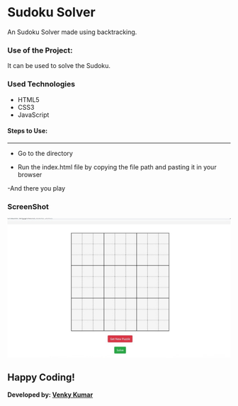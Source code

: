 <h1>Sudoku Solver</h1>

<p>An Sudoku Solver made using backtracking.</p>

### Use of the Project:

<p>It can be used to solve the Sudoku. </p>

<h3>Used Technologies</h3>
<ul>
  <li>HTML5</li>
  <li>CSS3</li>
  <li>JavaScript</li>
 

</ul>

#### Steps to Use:

---
- Go to the directory

- Run the index.html file by copying the file path and pasting it in your browser

-And there you play

<h3> ScreenShot </h3> 
<img width="960" alt="Sudoku Solver" src="Screenshot.jpeg">

## Happy Coding!

<strong>Developed by: <a href="https://github.com/BoddepallyVenkatesh06">Venky Kumar</a>